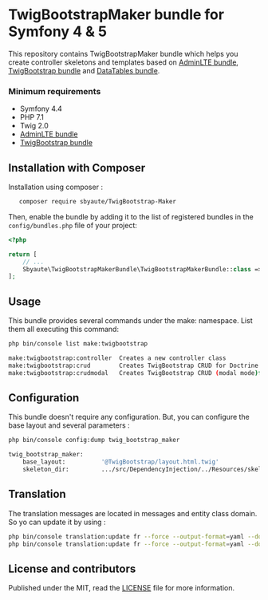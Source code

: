 # TwigBootstrapMaker bundle for Symfony 4 & 5

This repository contains TwigBootstrapMaker bundle which helps you create controller skeletons and templates based on [AdminLTE bundle](https://github.com/kevinpapst/AdminLTEBundle), [TwigBootstrap bundle](https://github.com/sbyaute/TwigBootstrapBundle) and [DataTables bundle](https://github.com/omines/datatables-bundle).

### Minimum requirements

- Symfony 4.4
- PHP 7.1
- Twig 2.0
- [AdminLTE bundle](https://github.com/kevinpapst/AdminLTEBundle)
- [TwigBootstrap bundle](https://github.com/sbyaute/TwigBootstrapBundle)

## Installation with Composer

Installation using composer :

```bash
   composer require sbyaute/TwigBootstrap-Maker
```

Then, enable the bundle by adding it to the list of registered bundles in the `config/bundles.php` file of your project:

```php
<?php

return [
    // ...
    Sbyaute\TwigBootstrapMakerBundle\TwigBootstrapMakerBundle::class => ['all' => true],
];
```

## Usage

This bundle provides several commands under the make: namespace. List them all executing this command:

```sh
php bin/console list make:twigbootstrap

make:twigbootstrap:controller  Creates a new controller class
make:twigbootstrap:crud        Creates TwigBootstrap CRUD for Doctrine entity class
make:twigbootstrap:crudmodal   Creates TwigBootstrap CRUD (modal mode)for Doctrine entity class
```

## Configuration

This bundle doesn't require any configuration. But, you can configure the base layout and several parameters :

```sh
php bin/console config:dump twig_bootstrap_maker

twig_bootstrap_maker:
    base_layout:          '@TwigBootstrap/layout.html.twig'
    skeleton_dir:         .../src/DependencyInjection/../Resources/skeleton/

```

## Translation

The translation messages are located in messages and entity class domain. So yo can update it by using :

```bash
php bin/console translation:update fr --force --output-format=yaml --domain=messages
php bin/console translation:update fr --force --output-format=yaml --domain=[entity class]
```

## License and contributors

Published under the MIT, read the [LICENSE](LICENSE) file for more information.
